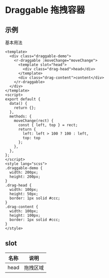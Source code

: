 <!-- type: 交互 -->

# Draggable 拖拽容器

## 示例

基本用法

```vue demo
<template>
  <div class="draggable-demo">
    <r-draggable :moveChange="moveChange">
      <template slot="head">
        <div class="drag-head">head</div>
      </template>
      <div class="drag-content">content</div>
    </r-draggable>
  </div>
</template>
<script>
export default {
  data() {
    return {};
  },
  methods: {
    moveChange(rect) {
      const { left, top } = rect;
      return {
        left: left > 100 ? 100 : left,
        top: top
      };
    },
  },
};
</script>
<style lang="scss">
.draggable-demo {
  width: 200px;
  height: 200px;
}
.drag-head {
  width: 100px;
  height: 50px;
  border: 1px solid #ccc;
}
.drag-content {
  width: 100px;
  height: 100px;
  border: 1px solid #ccc;
}
</style>
```

<!-- props -->

## slot

| 名称 | 说明     |
| ---- | -------- |
| head | 拖拽区域 |
